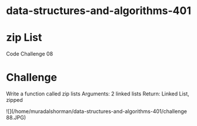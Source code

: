 # data-structures-and-algorithms-401

# zip List
Code Challenge 08

# Challenge
Write a function called zip lists Arguments: 2 linked lists Return: Linked List, zipped 

![](/home/muradalshorman/data-structures-and-algorithms-401/challenge 88.JPG)